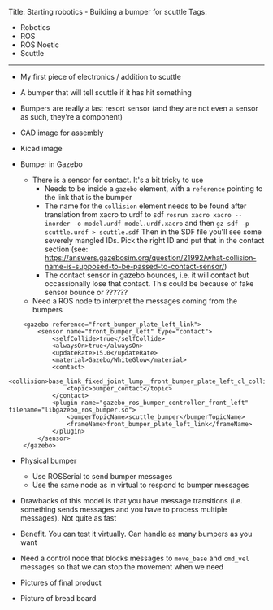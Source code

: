 Title: Starting robotics - Building a bumper for scuttle
Tags:

- Robotics
- ROS
- ROS Noetic
- Scuttle

---

- My first piece of electronics / addition to scuttle
- A bumper that will tell scuttle if it has hit something
- Bumpers are really a last resort sensor (and they are not even a sensor as such, they're a component)

- CAD image for assembly

- Kicad image

- Bumper in Gazebo
  - There is a sensor for contact. It's a bit tricky to use
    - Needs to be inside a `gazebo` element, with a `reference` pointing to the link that is the bumper
    - The name for the `collision` element needs to be found after translation from xacro to urdf to sdf
      `rosrun xacro xacro --inorder -o model.urdf model.urdf.xacro` and then `gz sdf -p scuttle.urdf > scuttle.sdf`
      Then in the SDF file you'll see some severely mangled IDs. Pick the right ID and put that in the contact section
      (see: <https://answers.gazebosim.org/question/21992/what-collision-name-is-supposed-to-be-passed-to-contact-sensor/>)
    - The contact sensor in gazebo bounces, i.e. it will contact but occassionally lose that contact. This could be
      because of fake sensor bounce or ??????
  - Need a ROS node to interpret the messages coming from the bumpers

```
    <gazebo reference="front_bumper_plate_left_link">
        <sensor name="front_bumper_left" type="contact">
            <selfCollide>true</selfCollide>
            <alwaysOn>true</alwaysOn>
            <updateRate>15.0</updateRate>
            <material>Gazebo/WhiteGlow</material>
            <contact>
                <collision>base_link_fixed_joint_lump__front_bumper_plate_left_cl_collision_3</collision>
                <topic>bumper_contact</topic>
            </contact>
            <plugin name="gazebo_ros_bumper_controller_front_left" filename="libgazebo_ros_bumper.so">
                <bumperTopicName>scuttle_bumper</bumperTopicName>
                <frameName>front_bumper_plate_left_link</frameName>
            </plugin>
        </sensor>
    </gazebo>
```

- Physical bumper
  - Use ROSSerial to send bumper messages
  - Use the same node as in virtual to respond to bumper messages

- Drawbacks of this model is that you have message transitions (i.e. something sends messages and you
  have to process multiple messages). Not quite as fast
- Benefit. You can test it virtually. Can handle as many bumpers as you want

- Need a control node that blocks messages to `move_base` and `cmd_vel` messages so that we can
  stop the movement when we need


- Pictures of final product

- Picture of bread board
